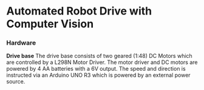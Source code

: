 # Automated Robot Drive with Computer Vision

### Hardware
**Drive base**
The drive base consists of two geared (1:48) DC Motors which are controlled by a L298N Motor Driver. The motor driver and DC motors are powered by 4 AA batteries with a 6V output. The speed and direction is instructed via an Arduino UNO R3 which is powered by an external power source. 